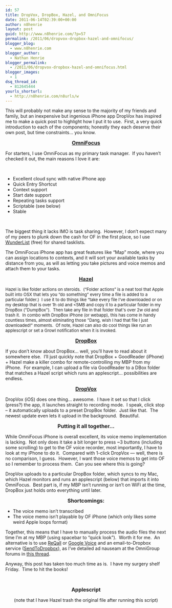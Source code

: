 ```yaml
---
id: 57
title: DropVox, DropBox, Hazel, and OmniFocus
date: 2011-06-14T02:39:00+00:00
author: n8henrie
layout: post
guid: http://www.n8henrie.com/?p=57
permalink: /2011/06/dropvox-dropbox-hazel-and-omnifocus/
blogger_blog:
  - www.n8henrie.com
blogger_author:
  - Nathan Henrie
blogger_permalink:
  - /2011/06/dropvox-dropbox-hazel-and-omnifocus.html
blogger_images:
  - 1
dsq_thread_id:
  - 812645444
yourls_shorturl:
  - http://n8henrie.com/n8urls/w
---
```

<div>
  <p>
    This will probably not make any sense to the majority of my friends and family, but an inexpensive but ingenious iPhone app DropVox has inspired me to make a quick post to highlight how I put it to use.  First, a very quick introduction to each of the components; honestly they each deserve their own post, but time constraints&#8230; you know.
  </p>
  
  <p style="text-align: center;">
    <a href="http://www.omnigroup.com/products/omnifocus" title="OmniFocus" target="_blank"><span style="font-size: medium;"><strong>OmniFocus</strong></span></a>
  </p>
  
  <p>
    For starters, I use OmniFocus as my primary task manager.  If you haven&#8217;t checked it out, the main reasons I love it are:
  </p>
  
  <p>
     
  </p>
  
  <ul>
    <li>
      Excellent cloud sync with native iPhone app
    </li>
    <li>
      Quick Entry Shortcut
    </li>
    <li>
      Context support
    </li>
    <li>
      Start date support
    </li>
    <li>
      Repeating tasks support
    </li>
    <li>
      Scriptable (see below)
    </li>
    <li>
      Stable
    </li>
  </ul>
  
  <p>
     
  </p>
  
  <p>
    The biggest thing it lacks IMO is task sharing.  However, I don&#8217;t expect many of my peers to plunk down the cash for OF in the first place, so I use <a href="http://www.6wunderkinder.com/wunderlist" title="Wunderlist" target="_blank">WunderList</a> (free) for shared tasklists.
  </p>
  
  <p>
    The OmniFocus iPhone app has great features like &#8220;Map&#8221; mode, where you can assign locations to contexts, and it will sort your available tasks by distance from you, as will as letting you take pictures and voice memos and attach them to your tasks.
  </p>
  
  <p style="text-align: center;">
    <a href="http://www.noodlesoft.com/hazel.php" title="Hazel" target="_blank"><span style="font-size: medium;"><strong>Hazel</strong></span></a>
  </p>
  
  <p style="text-align: left;">
    <span style="font-size: small;">Hazel is like folder actions on steroids.  (&#8220;Folder actions&#8221; is a neat tool that Apple built into OSX that lets you &#8220;do something&#8221; every time a file is added to a particular folder.)  I use it to do things like &#8220;take every file I&#8217;ve downloaded or on my desktop that is over 1h old and <5MB and copy it to a particular folder in my DropBox ("DumpBox").  Then take any file in that folder that's over 2w old and trash it.  In combo with DropBox iPhone (or webapp), this has come in handy countless times, almost eliminating those "Dang, wish I had that file I just downloaded!" moments.  Of note, Hazel can also do cool things like run an applescript or set a Growl notification when it is invoked.</span>
  </p>
  
  <p style="text-align: center;">
    <a href="https://www.dropbox.com/" title="DropBox" target="_blank"><span style="font-size: medium;"><strong>DropBox</strong></span></a>
  </p>
  
  <p>
    If you don&#8217;t know about DropBox&#8230; well, you&#8217;ll have to read about it somewhere else.  I&#8217;ll just quickly note that DropBox + GoodReader (iPhone) + Hazel make a killer combo for remote-controlling my MBP from my iPhone.  For example, I can upload a file via GoodReader to a DBox folder that matches a Hazel script which runs an applescript&#8230; possibilities are endless.
  </p>
  
  <p style="text-align: center;">
    <a href="http://www.irradiatedsoftware.com/dropvox/" title="DropVox" target="_blank"><span style="font-size: medium;"><strong>DropVox</strong></span></a>
  </p>
  
  <p>
    DropVox (iOS) does one thing&#8230; awesome.  I have it set so that I click (press?) the app, it launches straight to recording mode.  I speak, click stop &#8211; it automatically uploads to a preset DropBox folder.  Just like that.  The newest update even lets it upload in the background.  Beautiful.
  </p>
  
  <p style="text-align: center;">
    <span style="font-size: medium;"><strong>Putting it all together&#8230;</strong></span>
  </p>
  
  <p>
    While OmniFocus iPhone is overall excellent, its voice memo implementation is lacking.  Not only does it take a bit longer to press ~3 buttons (including some scrolling) to get to the OF voice recorder, most importantly, I have to look at my iPhone to do it.  Compared with 1-click DropVox &#8212; well, there is no comparison, I guess.  However, I want those voice memos to get into OF so I remember to process them.  Can you see where this is going?
  </p>
  
  <p>
    DropVox uploads to a particular DropBox folder, which syncs to my Mac, which Hazel monitors and runs an applescript (below) that imports it into OmniFocus.  Best part is, if my MBP isn&#8217;t running or isn&#8217;t on WiFi at the time, DropBox just holds onto everything until later.
  </p>
  
  <p style="text-align: center;">
    <span style="font-size: medium;"><strong>Shortcomings:</strong></span>
  </p>
  
  <ul>
    <li>
      The voice memo isn&#8217;t transcribed
    </li>
    <li>
      The voice memo isn&#8217;t playable by OF iPhone (which only likes some weird Apple loops format)
    </li>
  </ul>
  
  <p>
    Together, this means that I have to manually process the audio files the next time I&#8217;m at my MBP (using spacebar to &#8220;quick look&#8221;).  Worth it for me.  An alternative is to use <a href="http://www.reqall.com/" title="ReQall" target="_blank">ReQall</a> or <a href="https://accounts.google.com/ServiceLogin?service=grandcentral&passive=1209600&continue=https://www.google.com/voice&followup=https://www.google.com/voice&ltmpl=open" title="Google Voice" target="_blank">Google Voice</a> and an email-to-Dropbox service (<a href="http://sendtodropbox.com" title="SendToDropbox" target="_blank">SendToDropbox</a>), as I&#8217;ve detailed ad nauseam at the OmniGroup forums in <a href="http://forums.omnigroup.com/showthread.php?t=11543" title="Voice to OmniFocus" target="_blank">this thread</a>.
  </p>
  
  <p>
    Anyway, this post has taken too much time as is.  I have my surgery shelf Friday.  Time to hit the books!
  </p>
  
  <p>
     
  </p>
  
  <p style="text-align: center;">
    <span style="font-size: medium;"><strong>Applescript</strong></span>
  </p>
  
  <p style="text-align: center;">
    (note that I have Hazel trash the original file after running this script)
  </p>
</div>